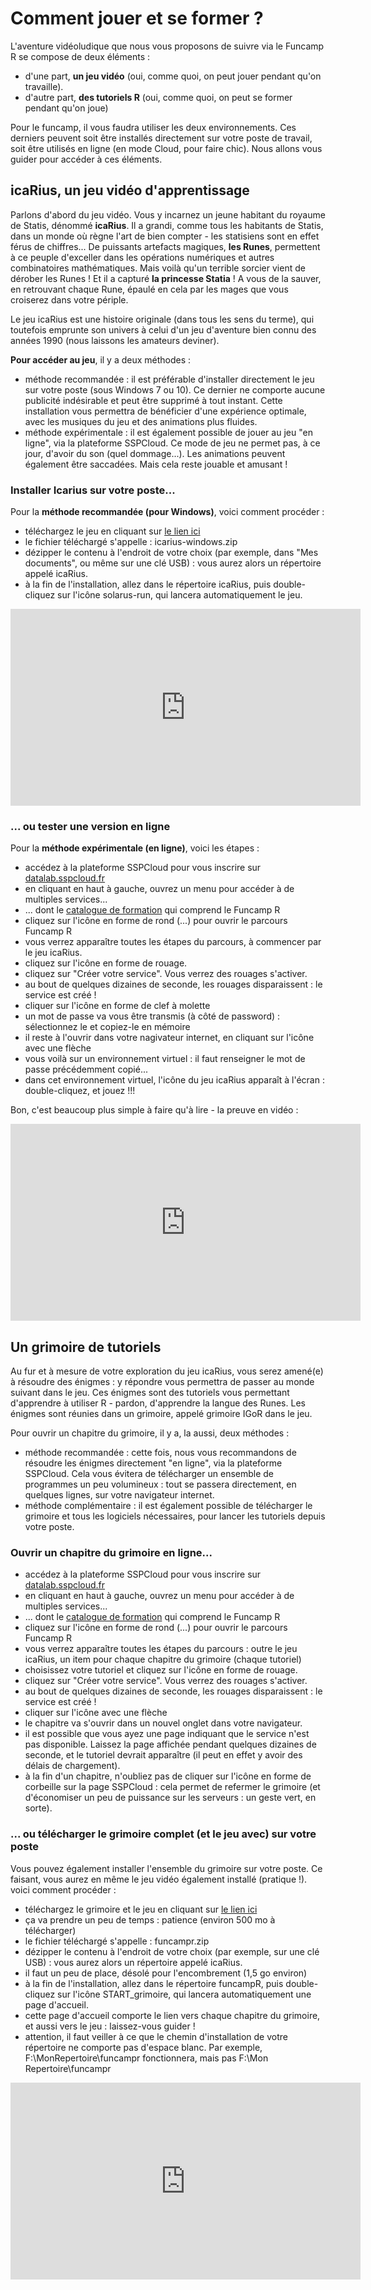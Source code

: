 # Comment jouer et se former ?

L'aventure vidéoludique que nous vous proposons de suivre via le Funcamp R se compose de deux éléments :

- d'une part, **un jeu vidéo** (oui, comme quoi, on peut jouer pendant qu'on travaille).
- d'autre part, **des tutoriels R** (oui, comme quoi, on peut se former pendant qu'on joue)

Pour le funcamp, il vous faudra utiliser les deux environnements. Ces derniers peuvent soit être installés directement sur votre poste de travail, soit être utilisés en ligne (en mode Cloud, pour faire chic). Nous allons vous guider pour accéder à ces éléments.


## icaRius, un jeu vidéo d'apprentissage

Parlons d'abord du jeu vidéo. Vous y incarnez un jeune habitant du royaume de Statis, dénommé **icaRius**. Il a grandi, comme tous les habitants de Statis, dans un monde où règne l'art de bien compter - les statisiens sont en effet férus de chiffres... De puissants artefacts magiques, **les Runes**, permettent à ce peuple d'exceller dans les opérations numériques et autres combinatoires mathématiques. Mais voilà qu'un terrible sorcier vient de dérober les Runes ! Et il a capturé **la princesse Statia** ! A vous de la sauver, en retrouvant chaque Rune, épaulé en cela par les mages que vous croiserez dans votre périple.

Le jeu icaRius est une histoire originale (dans tous les sens du terme), qui toutefois emprunte son univers à celui d'un jeu d'aventure bien connu des années 1990 (nous laissons les amateurs deviner). 

**Pour accéder au jeu**, il y a deux méthodes :

- méthode recommandée : il est préférable d'installer directement le jeu sur votre poste (sous Windows 7 ou 10). Ce dernier ne comporte aucune publicité indésirable et peut être supprimé à tout instant. Cette installation vous permettra de bénéficier d'une expérience optimale, avec les musiques du jeu et des animations plus fluides.
- méthode expérimentale : il est également possible de jouer au jeu "en ligne", via la plateforme SSPCloud. Ce mode de jeu ne permet pas, à ce jour, d'avoir du son (quel dommage...). Les animations peuvent également être saccadées. Mais cela reste jouable et amusant !


### Installer Icarius sur votre poste...

Pour la **méthode recommandée (pour Windows)**, voici comment procéder :

- téléchargez le jeu en cliquant sur [le lien ici](https://minio.lab.sspcloud.fr/funcampr/icaRius-windows.zip)
- le fichier téléchargé s'appelle : icarius-windows.zip  
- dézipper le contenu à l'endroit de votre choix (par exemple, dans "Mes documents", ou même sur une clé USB) : vous aurez alors un répertoire appelé icaRius.
- à la fin de l'installation, allez dans le répertoire icaRius, puis double-cliquez sur l'icône solarus-run, qui lancera automatiquement le jeu.

<iframe width="560" height="315" src="https://www.youtube.com/embed/44b7bTG601I" frameborder="0" allow="accelerometer; autoplay; encrypted-media; gyroscope; picture-in-picture" allowfullscreen></iframe>


### ... ou tester une version en ligne

Pour la **méthode expérimentale (en ligne)**, voici les étapes :

- accédez à la plateforme SSPCloud pour vous inscrire sur [datalab.sspcloud.fr](https://datalab.sspcloud.fr)
- en cliquant en haut à gauche, ouvrez un menu pour accéder à de multiples services...
- ... dont le [catalogue de formation](https://datalab.sspcloud.fr/trainings) qui comprend le Funcamp R 
- cliquez sur l'icône en forme de rond (...) pour ouvrir le parcours Funcamp R
- vous verrez apparaître toutes les étapes du parcours, à commencer par le jeu icaRius.
- cliquez sur l'icône en forme de rouage.
- cliquez sur "Créer votre service". Vous verrez des rouages s'activer.
- au bout de quelques dizaines de seconde, les rouages disparaissent : le service est créé !
- cliquer sur l'icône en forme de clef à molette
- un mot de passe va vous être transmis (à côté de password) : sélectionnez le et copiez-le en mémoire
- il reste à l'ouvrir dans votre nagivateur internet, en cliquant sur l'icône avec une flèche
- vous voilà sur un environnement virtuel : il faut renseigner le mot de passe précédemment copié...
- dans cet environnement virtuel, l'icône du jeu icaRius apparaît à l'écran : double-cliquez, et jouez !!!

Bon, c'est beaucoup plus simple à faire qu'à lire - la preuve en vidéo :
<iframe width="560" height="315" src="https://www.youtube.com/embed/mwQJxiZM0go" frameborder="0" allow="accelerometer; autoplay; encrypted-media; gyroscope; picture-in-picture" allowfullscreen></iframe>


## Un grimoire de tutoriels

Au fur et à mesure de votre exploration du jeu icaRius, vous serez amené(e) à résoudre des énigmes : y répondre vous permettra de passer au monde suivant dans le jeu. Ces énigmes sont des tutoriels vous permettant d'apprendre à utiliser R - pardon, d'apprendre la langue des Runes. Les énigmes sont réunies dans un grimoire, appelé grimoire IGoR dans le jeu. 

Pour ouvrir un chapitre du grimoire, il y a, la aussi, deux méthodes :

- méthode recommandée : cette fois, nous vous recommandons de résoudre les énigmes directement "en ligne", via la plateforme SSPCloud. Cela vous évitera de télécharger un ensemble de programmes un peu volumineux : tout se passera directement, en quelques lignes, sur votre navigateur internet.
- méthode complémentaire : il est également possible de télécharger le grimoire et tous les logiciels nécessaires, pour lancer les tutoriels depuis votre poste. 

### Ouvrir un chapitre du grimoire en ligne...

- accédez à la plateforme SSPCloud pour vous inscrire sur [datalab.sspcloud.fr](https://datalab.sspcloud.fr)
- en cliquant en haut à gauche, ouvrez un menu pour accéder à de multiples services...
- ... dont le [catalogue de formation](https://datalab.sspcloud.fr/trainings) qui comprend le Funcamp R 
- cliquez sur l'icône en forme de rond (...) pour ouvrir le parcours Funcamp R
- vous verrez apparaître toutes les étapes du parcours : outre le jeu icaRius, un item pour chaque chapitre du grimoire (chaque tutoriel)
- choisissez votre tutoriel et cliquez sur l'icône en forme de rouage.
- cliquez sur "Créer votre service". Vous verrez des rouages s'activer.
- au bout de quelques dizaines de seconde, les rouages disparaissent : le service est créé !
- cliquer sur l'icône avec une flèche
- le chapitre va s'ouvrir dans un nouvel onglet dans votre navigateur.
- il est possible que vous ayez une page indiquant que le service n'est pas disponible. Laissez la page affichée pendant quelques dizaines de seconde, et le tutoriel devrait apparaître (il peut en effet y avoir des délais de chargement).
- à la fin d'un chapitre, n'oubliez pas de cliquer sur l'icône en forme de corbeille sur la page SSPCloud : cela permet de refermer le grimoire (et d'économiser un peu de puissance sur les serveurs : un geste vert, en sorte).


### ... ou télécharger le grimoire complet (et le jeu avec) sur votre poste

Vous pouvez également installer l'ensemble du grimoire sur votre poste. Ce faisant, vous aurez en même le jeu vidéo également installé (pratique !). voici comment procéder :

- téléchargez le grimoire et le jeu en cliquant sur [le lien ici](https://minio.lab.sspcloud.fr/funcampr/funcampr.zip)
- ça va prendre un peu de temps : patience (environ 500 mo à télécharger)
- le fichier téléchargé s'appelle : funcampr.zip  
- dézipper le contenu à l'endroit de votre choix (par exemple, sur une clé USB) : vous aurez alors un répertoire appelé icaRius.
- il faut un peu de place, désolé pour l'encombrement (1,5 go environ)
- à la fin de l'installation, allez dans le répertoire funcampR, puis double-cliquez sur l'icône START_grimoire, qui lancera automatiquement une page d'accueil.
- cette page d'accueil comporte le lien vers chaque chapitre du grimoire, et aussi vers le jeu : laissez-vous guider !
- attention, il faut veiller à ce que le chemin d'installation de votre répertoire ne comporte pas d'espace blanc. Par exemple, F:\MonRepertoire\funcampr  fonctionnera, mais pas F:\Mon Repertoire\funcampr

<iframe width="560" height="315" src="https://www.youtube.com/embed/44b7bTG601I" frameborder="0" allow="accelerometer; autoplay; encrypted-media; gyroscope; picture-in-picture" allowfullscreen></iframe>


